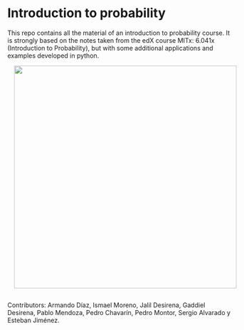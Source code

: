 # Introduction to probability
This repo contains all the material of an introduction to probability course. It is strongly based on the notes taken from the edX course MITx: 6.041x (Introduction to Probability), but with some additional applications and examples developed in python.

<img style="float: center; margin: 0px 0px 15px 15px;" src="https://upload.wikimedia.org/wikipedia/commons/c/c4/Random_Variable_as_a_Function-en.svg" width="500px" height="500px" />

Contributors: Armando Díaz, Ismael Moreno, Jalil Desirena, Gaddiel Desirena, Pablo Mendoza, Pedro Chavarín, Pedro Montor, Sergio Alvarado y Esteban Jiménez.
